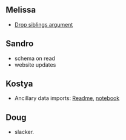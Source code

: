 ## Melissa

- [Drop siblings argument](./drop_siblings.ipynb)

## Sandro

- schema on read
- website updates

## Kostya

- Ancillary data imports: [Readme](kostya_aux_data_import/Readme.md), [notebook](kostya_aux_data_import/hipscat-import.ipynb)


## Doug

- slacker.
